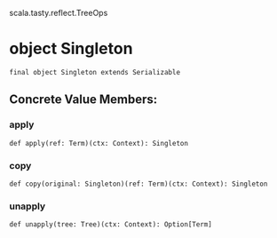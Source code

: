 scala.tasty.reflect.TreeOps
# object Singleton

<pre><code class="language-scala" >final object Singleton extends Serializable</pre></code>
## Concrete Value Members:
### apply
<pre><code class="language-scala" >def apply(ref: Term)(ctx: Context): Singleton</pre></code>

### copy
<pre><code class="language-scala" >def copy(original: Singleton)(ref: Term)(ctx: Context): Singleton</pre></code>

### unapply
<pre><code class="language-scala" >def unapply(tree: Tree)(ctx: Context): Option[Term]</pre></code>

